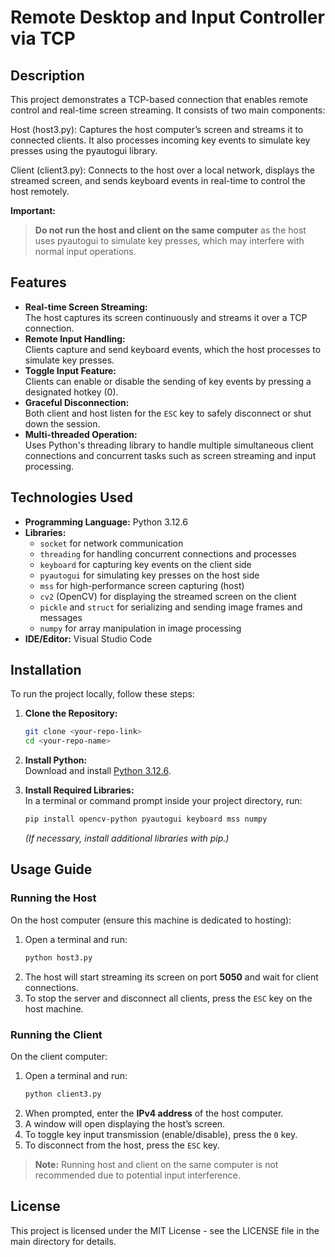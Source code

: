 # Remote Desktop and Input Controller via TCP

## Description

This project demonstrates a TCP-based connection that enables remote control and real-time screen streaming. It consists of two main components:

Host (host3.py): Captures the host computer’s screen and streams it to connected clients. It also processes incoming key events to simulate key presses using the pyautogui library.

Client (client3.py): Connects to the host over a local network, displays the streamed screen, and sends keyboard events in real-time to control the host remotely.

**Important:**

> **Do not run the host and client on the same computer** as the host uses pyautogui to simulate key presses, which may interfere with normal input operations.

## Features

- **Real-time Screen Streaming:**\
  The host captures its screen continuously and streams it over a TCP connection.
- **Remote Input Handling:**\
  Clients capture and send keyboard events, which the host processes to simulate key presses.
- **Toggle Input Feature:**\
  Clients can enable or disable the sending of key events by pressing a designated hotkey (0).
- **Graceful Disconnection:**\
  Both client and host listen for the `ESC` key to safely disconnect or shut down the session.
- **Multi-threaded Operation:**\
  Uses Python's threading library to handle multiple simultaneous client connections and concurrent tasks such as screen streaming and input processing.

## Technologies Used

- **Programming Language:** Python 3.12.6
- **Libraries:**
  - `socket` for network communication
  - `threading` for handling concurrent connections and processes
  - `keyboard` for capturing key events on the client side
  - `pyautogui` for simulating key presses on the host side
  - `mss` for high-performance screen capturing (host)
  - `cv2` (OpenCV) for displaying the streamed screen on the client
  - `pickle` and `struct` for serializing and sending image frames and messages
  - `numpy` for array manipulation in image processing
- **IDE/Editor:** Visual Studio Code

## Installation

To run the project locally, follow these steps:

1. **Clone the Repository:**

   ```bash
   git clone <your-repo-link>
   cd <your-repo-name>
   ```

2. **Install Python:**\
   Download and install [Python 3.12.6](https://www.python.org/downloads/).

3. **Install Required Libraries:**\
   In a terminal or command prompt inside your project directory, run:

   ```bash
   pip install opencv-python pyautogui keyboard mss numpy
   ```

   *(If necessary, install additional libraries with pip.)*

## Usage Guide

### Running the Host

On the host computer (ensure this machine is dedicated to hosting):

1. Open a terminal and run:
   ```bash
   python host3.py
   ```
2. The host will start streaming its screen on port **5050** and wait for client connections.
3. To stop the server and disconnect all clients, press the `ESC` key on the host machine.

### Running the Client

On the client computer:

1. Open a terminal and run:
   ```bash
   python client3.py
   ```
2. When prompted, enter the **IPv4 address** of the host computer.
3. A window will open displaying the host’s screen.
4. To toggle key input transmission (enable/disable), press the `0` key.
5. To disconnect from the host, press the `ESC` key.

> **Note:** Running host and client on the same computer is not recommended due to potential input interference.

## License

This project is licensed under the MIT License - see the LICENSE file in the main directory for details.

